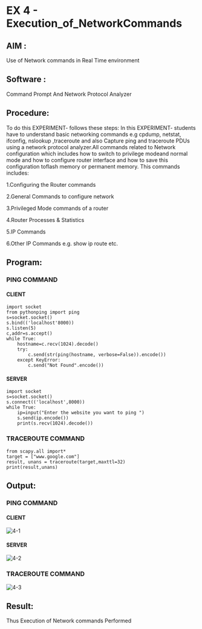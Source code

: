 # EX 4 - Execution_of_NetworkCommands
## AIM :
Use of Network commands in Real Time environment
## Software : 
Command Prompt And Network Protocol Analyzer
## Procedure: 
To do this EXPERIMENT- follows these steps:
In this EXPERIMENT- students have to understand basic networking commands e.g cpdump, netstat, ifconfig, nslookup ,traceroute and also Capture ping and traceroute PDUs using a network protocol analyzer.All commands related to Network configuration which includes how to switch to privilege modeand normal mode and how to configure router interface and how to save this configuration toflash memory or permanent memory.
This commands includes:

1.Configuring the Router commands

2.General Commands to configure network

3.Privileged Mode commands of a router 

4.Router Processes & Statistics

5.IP Commands

6.Other IP Commands e.g. show ip route etc.
## Program:
### PING COMMAND
#### CLIENT
```
import socket 
from pythonping import ping 
s=socket.socket() 
s.bind(('localhost'8000)) 
s.listen(5) 
c,addr=s.accept() 
while True: 
    hostname=c.recv(1024).decode() 
    try: 
        c.send(str(ping(hostname, verbose=False)).encode()) 
    except KeyError: 
        c.send("Not Found".encode())
```
#### SERVER
```
import socket 
s=socket.socket() 
s.connect(('localhost',8000)) 
while True: 
    ip=input("Enter the website you want to ping ") 
    s.send(ip.encode()) 
    print(s.recv(1024).decode())
```
### TRACEROUTE COMMAND
```
from scapy.all import* 
target = ["www.google.com"] 
result, unans = traceroute(target,maxttl=32) 
print(result,unans)
```
## Output:
### PING COMMAND
#### CLIENT
![4-1](https://github.com/Divya110205/4.Execution_of_NetworkCommends/assets/119404855/e13ac1d1-e96b-41ae-b6fe-b95a747de3c8)

#### SERVER
![4-2](https://github.com/Divya110205/4.Execution_of_NetworkCommends/assets/119404855/eccc570d-e5bd-47b8-adad-067c408cb650)

### TRACEROUTE COMMAND
![4-3](https://github.com/Divya110205/4.Execution_of_NetworkCommends/assets/119404855/e451f0ab-6927-4f8d-8de4-2ad928008669)

## Result:
Thus Execution of Network commands Performed 
